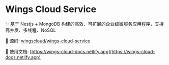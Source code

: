 # Wings Cloud Service

✨ 基于 Nestjs + MongoDB 构建的高效、可扩展的企业级微服务应用程序，支持高并发、多线程、NoSQL

📌 源码: [wingscloud/wings-cloud-service](https://github.com/wingscloud/wings-cloud-service)

📘 使用文档: [https://wings-cloud-docs.netlify.app](https://wings-cloud-docs.netlify.app)
